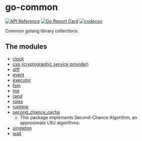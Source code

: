 #  go-common

[![API Reference](
https://camo.githubusercontent.com/915b7be44ada53c290eb157634330494ebe3e30a/68747470733a2f2f676f646f632e6f72672f6769746875622e636f6d2f676f6c616e672f6764646f3f7374617475732e737667
)](https://godoc.org/github.com/hello2mao/go-common)
[![Go Report Card](https://goreportcard.com/badge/github.com/hello2mao/go-common)](https://goreportcard.com/report/github.com/hello2mao/go-common)
[![codecov](https://codecov.io/gh/hello2mao/go-common/branch/master/graph/badge.svg)](https://codecov.io/gh/hello2mao/go-common)

Common golang library collections.

## The modules

* [clock](./pkg/clock)
* [csp (cryptographic service provider)](./pkg/csp)
* [diff](./pkg/diff)
* [event](./pkg/event)
* [executor](./pkg/executor)
* [fsm](./pkg/fsm)
* [mq](./pkg/mq)
* [rand](./pkg/rand)
* [roles](./pkg/roles)
* [runtime](./pkg/runtime)
* [second_chance_cache](./pkg/second_chance_cache)
  * This package implements Second-Chance Algorithm, an approximate LRU algorithms.
* [singleton](./pkg/singleton)
* [wait](./pkg/wait)